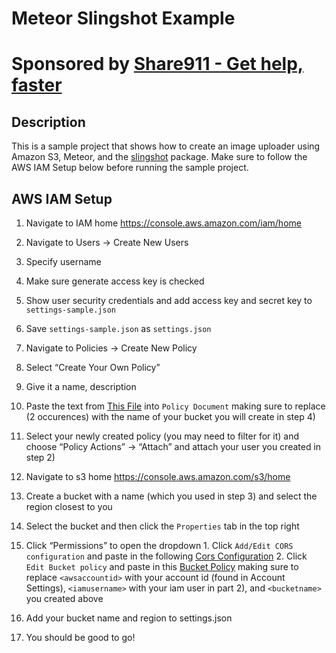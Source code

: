 # Meteor Slingshot Example

# Sponsored by [Share911 - Get help, faster](https://share911.com/)

## Description

This is a sample project that shows how to create an image uploader using Amazon S3, Meteor, and the [slingshot](https://github.com/CulturalMe/meteor-slingshot) package. Make sure to follow the AWS IAM Setup below before running the sample project.

## AWS IAM Setup

1. Navigate to IAM home https://console.aws.amazon.com/iam/home

2. Navigate to Users -> Create New Users
  1. Specify username
  2. Make sure generate access key is checked
  3. Show user security credentials and add access key and secret key to `settings-sample.json`
  4. Save `settings-sample.json` as `settings.json`

3. Navigate to Policies -> Create New Policy
  1. Select “Create Your Own Policy”
  2. Give it a name, description
  3. Paste the text from [This File](https://github.com/quackware/meteor-slingshot-example/blob/master/iam_files/policy_document.json) into `Policy Document` making sure to replace <bucketname> (2 occurences) with the name of your bucket you will create in step 4)
  4. Select your newly created policy (you may need to filter for it) and choose “Policy Actions” -> “Attach” and attach your user you created in step 2)

4. Navigate to s3 home https://console.aws.amazon.com/s3/home
  1. Create a bucket with a name (which you used in step 3) and select the region closest to you
  2. Select the bucket and then click the `Properties` tab in the top right
  3. Click “Permissions” to open the dropdown
    1. Click `Add/Edit CORS configuration` and paste in the following [Cors Configuration](https://github.com/quackware/meteor-slingshot-example/blob/master/iam_files/cors_configuration.xml)
    2. Click `Edit Bucket policy` and paste in this [Bucket Policy](https://github.com/quackware/meteor-slingshot-example/blob/master/iam_files/bucket_policy.json) making sure to replace `<awsaccountid>` with your account id (found in Account Settings), `<iamusername>` with your iam user in part 2), and `<bucketname>` you created above
    
  4. Add your bucket name and region to settings.json

5. You should be good to go!
